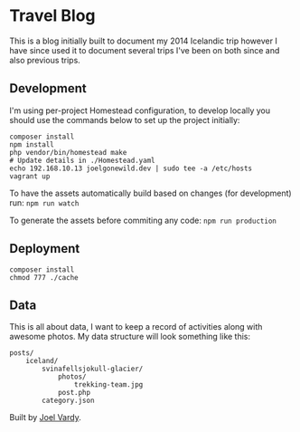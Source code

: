 # Travel Blog

This is a blog initially built to document my 2014 Icelandic trip however I have since used it to document several trips I've been on both since and also previous trips.

## Development

I'm using per-project Homestead configuration, to develop locally you should use the commands below to set up the project initially:

```
composer install
npm install
php vendor/bin/homestead make
# Update details in ./Homestead.yaml
echo 192.168.10.13 joelgonewild.dev | sudo tee -a /etc/hosts
vagrant up
```

To have the assets automatically build based on changes (for development) run: `npm run watch`

To generate the assets before commiting any code: `npm run production`

## Deployment

```
composer install
chmod 777 ./cache
```

## Data

This is all about data, I want to keep a record of activities along with awesome photos. My data structure will look something like this:

```
posts/
	iceland/
		svinafellsjokull-glacier/
			photos/
				trekking-team.jpg
			post.php
		category.json
```

Built by [Joel Vardy][joelvardy].

  [joelvardy]: https://joelvardy.com/
